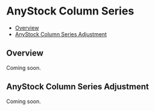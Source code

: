 # AnyStock Column Series

* [Overview](#overview)
* [AnyStock Column Series Adjustment](#anystock_column_series_adjustment)

## Overview

Coming soon.

## AnyStock Column Series Adjustment

Coming soon.
